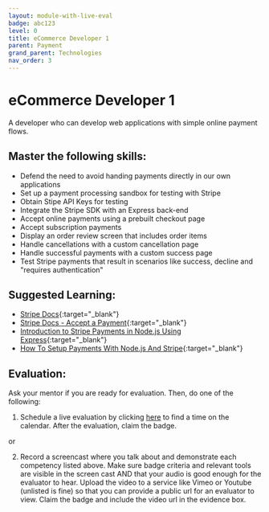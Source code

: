 ```yaml
---
layout: module-with-live-eval
badge: abc123
level: 0
title: eCommerce Developer 1
parent: Payment
grand_parent: Technologies
nav_order: 3
---
```

# eCommerce Developer 1

A developer who can develop web applications with simple online payment flows.

## Master the following skills:

- Defend the need to avoid handing payments directly in our own applications
- Set up a payment processing sandbox for testing with Stripe
- Obtain Stipe API Keys for testing
- Integrate the Stripe SDK with an Express back-end
- Accept online payments using a prebuilt checkout page
- Accept subscription payments
- Display an order review screen that includes order items
- Handle cancellations with a custom cancellation page
- Handle successful payments with a custom success page
- Test Stripe payments that result in scenarios like success, decline and "requires authentication"

## Suggested Learning:

- [Stripe Docs](https://stripe.com/docs){:target="\_blank"}
- [Stripe Docs - Accept a Payment](https://stripe.com/docs/checkout/integration-builder){:target="\_blank"}
- [Introduction to Stripe Payments in Node.js Using Express](https://www.digitalocean.com/community/tutorials/nodejs-intro-stripe-payments){:target="\_blank"}
- [How To Setup Payments With Node.js And Stripe](https://www.youtube.com/watch?v=mI_-1tbIXQI){:target="\_blank"}

## Evaluation:

Ask your mentor if you are ready for evaluation. Then, do one of the following:

1. Schedule a live evaluation by clicking [here](https://api.logro.io/widget/appointment/codex-evals/full-stack) to find a time on the calendar. After the evaluation, claim the badge.

or

2. Record a screencast where you talk about and demonstrate each competency listed above. Make sure badge criteria and relevant tools are visible in the screen cast AND that your audio is good enough for the evaluator to hear. Upload the video to a service like Vimeo or Youtube (unlisted is fine) so that you can provide a public url for an evaluator to view. Claim the badge and include the video url in the evidence box.
